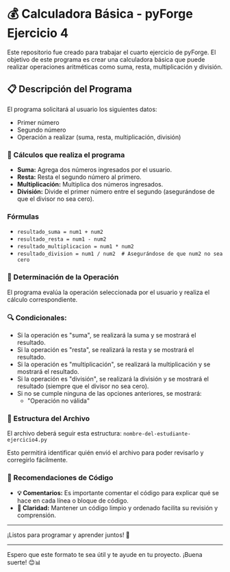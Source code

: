 
# 💰 Calculadora Básica - pyForge Ejercicio 4

Este repositorio fue creado para trabajar el cuarto ejercicio de pyForge. El objetivo de este programa es crear una calculadora básica que puede realizar operaciones aritméticas como suma, resta, multiplicación y división.

## 📋 Descripción del Programa

El programa solicitará al usuario los siguientes datos:
- Primer número
- Segundo número
- Operación a realizar (suma, resta, multiplicación, división)

### 🔢 Cálculos que realiza el programa

- **Suma:** Agrega dos números ingresados por el usuario.
- **Resta:** Resta el segundo número al primero.
- **Multiplicación:** Multiplica dos números ingresados.
- **División:** Divide el primer número entre el segundo (asegurándose de que el divisor no sea cero).

### Fórmulas
- `resultado_suma = num1 + num2`
- `resultado_resta = num1 - num2`
- `resultado_multiplicacion = num1 * num2`
- `resultado_division = num1 / num2  # Asegurándose de que num2 no sea cero`

### 🎯 Determinación de la Operación

El programa evalúa la operación seleccionada por el usuario y realiza el cálculo correspondiente.

### 🔍 Condicionales:

- Si la operación es "suma", se realizará la suma y se mostrará el resultado.
- Si la operación es "resta", se realizará la resta y se mostrará el resultado.
- Si la operación es "multiplicación", se realizará la multiplicación y se mostrará el resultado.
- Si la operación es "división", se realizará la división y se mostrará el resultado (siempre que el divisor no sea cero).
- Si no se cumple ninguna de las opciones anteriores, se mostrará:
  - "Operación no válida"

### 📂 Estructura del Archivo

El archivo deberá seguir esta estructura: `nombre-del-estudiante-ejercicio4.py`

Esto permitirá identificar quién envió el archivo para poder revisarlo y corregirlo fácilmente.

### 📝 Recomendaciones de Código

- **💡 Comentarios:** Es importante comentar el código para explicar qué se hace en cada línea o bloque de código.
- **🎯 Claridad:** Mantener un código limpio y ordenado facilita su revisión y comprensión.

---

¡Listos para programar y aprender juntos! 🚀

---

Espero que este formato te sea útil y te ayude en tu proyecto. ¡Buena suerte! 😊📊